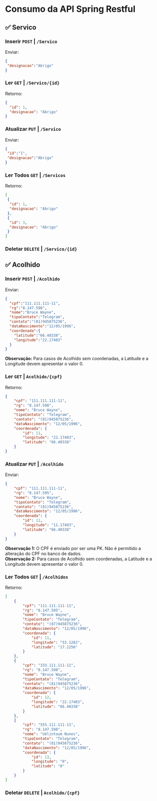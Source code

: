 # Consumo da API Spring Restful

## :white_check_mark: Servico

### Inserir `POST` | `/Servico`

Enviar: 
```json
{
 "designacao":"Abrigo"
}
```

### Ler `GET` | `/Servico/{id}`

Retorno: 
```json
{
  "id": 1,
  "designacao": "Abrigo"
}
```

### Atualizar `PUT` | `/Servico`

Enviar: 
```json
{
 "id":"1",
 "designacao":"Abrigo"
}
```

### Ler Todos `GET` | `/Servicos`

Retorno:
```json
[
 {
  "id": 1,
  "designacao": "Abrigo"
 },
 {
  "id": 3,
  "designacao": "Abrigo"
 }
]
```

### Deletar `DELETE` | `/Servico/{id}`

## :white_check_mark: Acolhido

### Inserir `POST` | `/Acolhido`

Enviar: 
```json
{
  "cpf":"111.111.111-11",
  "rg":"8.147.598",
  "nome":"Bruce Wayne",
  "tipoContato":"Telegram",
  "contato":"(81)945875236",
  "dataNascimento":"12/05/1996",
  "coordenada":{
    "latitude":"66.40338",
    "longitude":"22.17403"
  }
}
```
**Observação:** Para casos de Acolhido sem coordenadas, a Latitude e a Longitude devem apresentar o valor 0.

### Ler `GET` | `Acolhido/{cpf}`

Retorno:
```json
{
	"cpf": "111.111.111-11",
	"rg": "8.147.598",
	"nome": "Bruce Wayne",
	"tipoContato": "Telegram",
	"contato": "(81)945875236",
	"dataNascimento": "12/05/1996",
	"coordenada": {
		"id": 11,
		"longitude": "22.17403",
		"latitude": "66.40338"
	}
}
```

### Atualizar `PUT` | `/Acolhido`

Enviar: 
```json
{
	"cpf": "111.111.111-11",
	"rg": "8.147.595",
	"nome": "Bruce Wayne",
	"tipoContato": "Telegram",
	"contato": "(81)945875236",
	"dataNascimento": "12/05/1996",
	"coordenada": {
		"id": 11,
		"longitude": "11.17403",
		"latitude": "66.40338"
	}
}
```
**Observação 1:** O CPF é enviado por ser uma PK. Não é permitido a alteração do CPF no banco de dados. <br/>
**Observação 2:** Para casos de Acolhido sem coordenadas, a Latitude e a Longitude devem apresentar o valor 0.

### Ler Todos `GET` | `/Acolhidos`

Retorno:
```json
[
	{
		"cpf": "111.111.111-11",
		"rg": "8.147.595",
		"nome": "Bruce Wayne",
		"tipoContato": "Telegram",
		"contato": "(87)945875236",
		"dataNascimento": "12/05/1996",
		"coordenada": {
			"id": 11,
			"longitude": "53.1262",
			"latitude": "17.1256"
		}
	},
	{
		"cpf": "333.111.111-11",
		"rg": "8.147.598",
		"nome": "Bruce Wayne",
		"tipoContato": "Telegram",
		"contato": "(81)945875236",
		"dataNascimento": "12/05/1996",
		"coordenada": {
			"id": 12,
			"longitude": "22.17403",
			"latitude": "66.40338"
		}
	},
	{
		"cpf": "555.111.111-11",
		"rg": "8.147.598",
		"nome": "Uélintoum Nunes",
		"tipoContato": "Telegram",
		"contato": "(81)945875236",
		"dataNascimento": "12/05/1996",
		"coordenada": {
			"id": 13,
			"longitude": "0",
			"latitude": "0"
		}
	}
]
```

### Deletar `DELETE` | `Acolhido/{cpf}`

